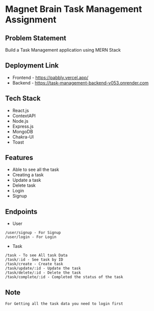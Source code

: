 # Magnet Brain Task Management Assignment

## Problem Statement

Build a Task Management application using MERN Stack

## Deployment Link

* Frontend - https://pabbly.vercel.app/
* Backend - https://task-management-backend-v053.onrender.com

## Tech Stack

* React.js
* ContextAPI
* Node.js
* Express.js
* MongoDB
* Chakra-UI
* Toast

## Features

* Able to see all the task
* Creating a task
* Update a task
* Delete task
* Login
* Signup

## Endpoints

* User
```
/user/signup - For Signup
/user/login - For Login
```

* Task
```
/task - To see All task Data
/task/:id - See task by ID
/task/create - Create task
/task/update/:id - Update the task
/task/delete/:id - Delete the task
/task/complete/:id - Completed the status of the task
```

## Note
```
For Getting all the task data you need to login first
```
  

